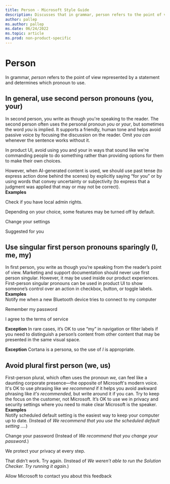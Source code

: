 ```yaml
---
title: Person - Microsoft Style Guide
description: Discusses that in grammar, person refers to the point of view represented by a statement and determines which pronoun to use.
author: pallep
ms.author: pallep
ms.date: 06/24/2022
ms.topic: article
ms.prod: non-product-specific
---
```


# Person

In grammar, *person* refers to the point of view represented by a statement and determines which pronoun to use. 

## In general, use second person pronouns (you, your)

In second person, you write as though you're speaking to the reader. The second person often uses the personal pronoun *you* or *your*, but sometimes the word *you* is implied. It
supports a friendly, human tone and helps avoid passive voice
by focusing the discussion on the reader. Omit *you can* whenever the sentence works without it.

In product UI, avoid using you and your in ways that sound like we're commanding people to do something rather than providing options for them to make their own choices.

However, when AI-generated content is used, we should use past tense (to express action done behind the scenes) by explicitly saying “for you” or by using words that convey uncertainty or subjectivity (to express that a judgment was applied that may or may not be correct).<br />
**Examples**  

Check if you have local admin rights.

Depending on your choice, some features may be turned off by default. 

Change your settings

Suggested for you

## Use singular first person pronouns sparingly (I, me, my)

In first person, you write as though you’re speaking from the reader’s point of view. Marketing and support documentation should never use first person singular. However, it may be used inside our product experiences. First-person singular pronouns can be used in product UI to show someone’s control over an action in checkbox, button, or toggle labels.<br />
**Examples**  
Notify me when a new Bluetooth device tries to connect to my computer

Remember my password

I agree to the terms of service

**Exception** In rare cases, it’s OK to use “my” in navigation or filter labels if you need to distinguish a person’s content from other content that may be presented in the same visual space.

**Exception** Cortana is a persona, so the use of *I* is appropriate. 

## Avoid plural first person (we, us)

First-person plural, which often uses the pronoun *we,* can feel like a daunting corporate presence—the opposite of Microsoft's modern voice. It's OK to use phrasing like *we recommend* if it helps you avoid awkward phrasing like *it's recommended,* but write around it if you can. Try to keep the focus on the customer, not Microsoft. It’s OK to use we in privacy and security settings where you need to make clear Microsoft is the speaker.  <br />
**Examples**  
Notify scheduled default setting is the easiest way to keep your computer up to date. (Instead of *We recommend that you use the scheduled default setting ....*)

Change your password (Instead of *We recommend that you change your password.*) 

We protect your privacy at every step. 

That didn’t work. Try again. (Instead of *We weren’t able to run the Solution Checker. Try running it again.*)

Allow Microsoft to contact you about this feedback 


